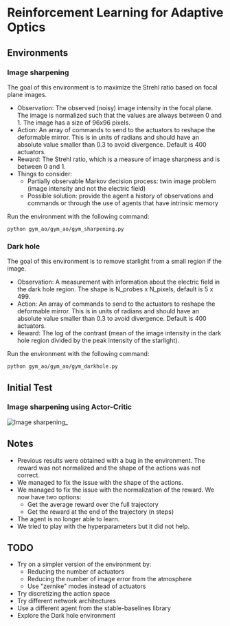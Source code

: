 # Reinforcement Learning for Adaptive Optics

## Environments

### Image sharpening

The goal of this environment is to maximize the Strehl ratio based on focal plane images. 

- Observation: The observed (noisy) image intensity in the focal plane. The image is normalized such that the values are always between 0 and 1. The image has a size of 96x96 pixels.
- Action: An array of commands to send to the actuators to reshape the deformable mirror. This is in units of radians and should have an absolute value smaller than 0.3 to avoid divergence. Default is 400 actuators.
- Reward: The Strehl ratio, which is a measure of image sharpness and is between 0 and 1.
- Things to consider: 
    * Partially observable Markov decision process: twin image problem  (image intensity and not the electric field)
    * Possible solution: provide the agent a history of observations and commands or through the use of agents that have intrinsic memory

Run the environment with the following command:

```python gym_ao/gym_ao/gym_sharpening.py```

### Dark hole 

The goal of this environment is to remove starlight from a small region if the image. 

- Observation: A measurement with information about the electric field in the dark hole region. The shape is N_probes x N_pixels, default is 5 x 499.
- Action: An array of commands to send to the actuators to reshape the deformable mirror. This is in units of radians and should have an absolute value smaller than 0.3 to avoid divergence. Default is 400 actuators.
- Reward: The log of the contrast (mean of the image intensity in the dark hole region divided by the peak intensity of the starlight).

Run the environment with the following command:

```python gym_ao/gym_ao/gym_darkhole.py```

## Initial Test

### Image sharpening using Actor-Critic

![Image sharpening](experiments/actor_critic_n_steps_zoom.png)_


## Notes

- Previous results were obtained with a bug in the environment. The reward was not normalized and the shape of the actions was not correct.
- We managed to fix the issue with the shape of the actions. 
- We managed to fix the issue with the normalization of the reward. We now have two options:
    * Get the average reward over the full trajectory
    * Get the reward at the end of the trajectory (n steps)
- The agent is no longer able to learn.
- We tried to play with the hyperparameters but it did not help.

## TODO

- Try on a simpler version of the environment by:
    * Reducing the number of actuators
    * Reducing the number of image error from the atmosphere
    * Use "zernike" modes instead of actuators
- Try discretizing the action space
- Try different network architectures
- Use a different agent from the stable-baselines library
- Explore the Dark hole environment






